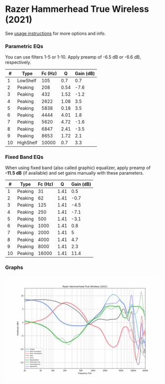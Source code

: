 # Razer Hammerhead True Wireless (2021)
See [usage instructions](https://github.com/jaakkopasanen/AutoEq#usage) for more options and info.

### Parametric EQs
You can use filters 1-5 or 1-10. Apply preamp of -6.5 dB or -6.6 dB, respectively.

|   # | Type      |   Fc (Hz) |    Q |   Gain (dB) |
|-----|-----------|-----------|------|-------------|
|   1 | LowShelf  |       105 | 0.7  |         0.7 |
|   2 | Peaking   |       208 | 0.54 |        -7.6 |
|   3 | Peaking   |       432 | 1.52 |        -1.2 |
|   4 | Peaking   |      2622 | 1.08 |         3.5 |
|   5 | Peaking   |      5838 | 0.18 |         3.5 |
|   6 | Peaking   |      4444 | 4.01 |         1.8 |
|   7 | Peaking   |      5620 | 4.72 |        -1.6 |
|   8 | Peaking   |      6847 | 2.41 |        -3.5 |
|   9 | Peaking   |      8653 | 1.72 |         2.1 |
|  10 | HighShelf |     10000 | 0.7  |         3.3 |

### Fixed Band EQs
When using fixed band (also called graphic) equalizer, apply preamp of **-11.5 dB** (if available) and set gains manually with these parameters.

|   # | Type    |   Fc (Hz) |    Q |   Gain (dB) |
|-----|---------|-----------|------|-------------|
|   1 | Peaking |        31 | 1.41 |         0.5 |
|   2 | Peaking |        62 | 1.41 |        -0.7 |
|   3 | Peaking |       125 | 1.41 |        -4.5 |
|   4 | Peaking |       250 | 1.41 |        -7.1 |
|   5 | Peaking |       500 | 1.41 |        -3.1 |
|   6 | Peaking |      1000 | 1.41 |         0.8 |
|   7 | Peaking |      2000 | 1.41 |         5   |
|   8 | Peaking |      4000 | 1.41 |         4.7 |
|   9 | Peaking |      8000 | 1.41 |         2.3 |
|  10 | Peaking |     16000 | 1.41 |        11.4 |

### Graphs
![](./Razer%20Hammerhead%20True%20Wireless%20(2021).png)
